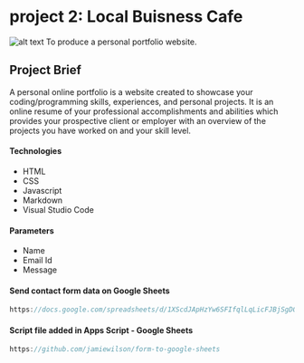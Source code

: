 # project 2: Local Buisness Cafe

![alt text](image-1.png)
To produce a personal portfolio website.

## Project Brief
A personal online portfolio is a website created to showcase your coding/programming
skills, experiences, and personal projects. It is an online resume of your professional
accomplishments and abilities which provides your prospective client or employer with
an overview of the projects you have worked on and your skill level.

#### Technologies
- HTML
- CSS
- Javascript
- Markdown
- Visual Studio Code

#### Parameters 
- Name
- Email Id
- Message


#### Send contact form data on Google Sheets
`````javascript
https://docs.google.com/spreadsheets/d/1XScdJApHzYw6SFIfqlLqLicFJBjSgDQQmCNSS8sNUJQ/edit?gid=1134068587#gid=1134068587;
`````

#### Script file added in Apps Script - Google Sheets
`````javascript
https://github.com/jamiewilson/form-to-google-sheets
`````

